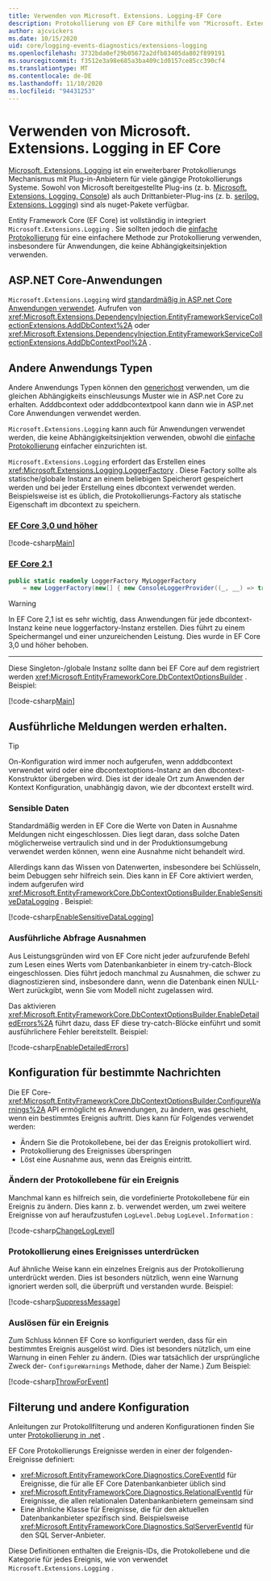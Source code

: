 ```yaml
---
title: Verwenden von Microsoft. Extensions. Logging-EF Core
description: Protokollierung von EF Core mithilfe von "Microsoft. Extensions. Logging" in ASP.net Core und anderen Anwendungs Typen
author: ajcvickers
ms.date: 10/15/2020
uid: core/logging-events-diagnostics/extensions-logging
ms.openlocfilehash: 3732bda0ef29b05672a2dfb83405da802f899191
ms.sourcegitcommit: f3512e3a98e685a3ba409c1d0157ce85cc390cf4
ms.translationtype: MT
ms.contentlocale: de-DE
ms.lasthandoff: 11/10/2020
ms.locfileid: "94431253"
---
```

# <a name="using-microsoftextensionslogging-in-ef-core"></a>Verwenden von Microsoft. Extensions. Logging in EF Core

[Microsoft. Extensions. Logging](/dotnet/core/extensions/logging) ist ein erweiterbarer Protokollierungs Mechanismus mit Plug-in-Anbietern für viele gängige Protokollierungs Systeme. Sowohl von Microsoft bereitgestellte Plug-ins (z. b. [Microsoft. Extensions. Logging. Console](https://www.nuget.org/packages/Microsoft.Extensions.Logging.Console/)) als auch Drittanbieter-Plug-ins (z. b. [serilog. Extensions. Logging](https://www.nuget.org/packages/Serilog.Extensions.Logging/)) sind als nuget-Pakete verfügbar.

Entity Framework Core (EF Core) ist vollständig in integriert `Microsoft.Extensions.Logging` . Sie sollten jedoch die [einfache Protokollierung](xref:core/logging-events-diagnostics/simple-logging) für eine einfachere Methode zur Protokollierung verwenden, insbesondere für Anwendungen, die keine Abhängigkeitsinjektion verwenden.

## <a name="aspnet-core-applications"></a>ASP.NET Core-Anwendungen

`Microsoft.Extensions.Logging` wird [standardmäßig in ASP.net Core Anwendungen verwendet](/aspnet/core/fundamentals/logging). Aufrufen von <xref:Microsoft.Extensions.DependencyInjection.EntityFrameworkServiceCollectionExtensions.AddDbContext%2A> oder <xref:Microsoft.Extensions.DependencyInjection.EntityFrameworkServiceCollectionExtensions.AddDbContextPool%2A> .

## <a name="other-application-types"></a>Andere Anwendungs Typen

Andere Anwendungs Typen können den [generichost](/dotnet/core/extensions/generic-host) verwenden, um die gleichen Abhängigkeits einschleusungs Muster wie in ASP.net Core zu erhalten. Adddbcontext oder adddbcontextpool kann dann wie in ASP.net Core Anwendungen verwendet werden.

`Microsoft.Extensions.Logging` kann auch für Anwendungen verwendet werden, die keine Abhängigkeitsinjektion verwenden, obwohl die [einfache Protokollierung](xref:core/logging-events-diagnostics/simple-logging) einfacher einzurichten ist.

`Microsoft.Extensions.Logging` erfordert das Erstellen eines <xref:Microsoft.Extensions.Logging.LoggerFactory> . Diese Factory sollte als statische/globale Instanz an einem beliebigen Speicherort gespeichert werden und bei jeder Erstellung eines dbcontext verwendet werden. Beispielsweise ist es üblich, die Protokollierungs-Factory als statische Eigenschaft im dbcontext zu speichern.

### <a name="ef-core-30-and-above"></a>[EF Core 3,0 und höher](#tab/v3)

<!--
        public static readonly ILoggerFactory MyLoggerFactory
            = LoggerFactory.Create(builder => { builder.AddConsole(); });
-->
[!code-csharp[Main](../../../samples/core/Miscellaneous/Logging/Logging/BloggingContext.cs#DefineLoggerFactory)]

### <a name="ef-core-21"></a>[EF Core 2.1](#tab/v2)

```csharp
public static readonly LoggerFactory MyLoggerFactory
    = new LoggerFactory(new[] { new ConsoleLoggerProvider((_, __) => true, true) });
```

> [!WARNING]
> In EF Core 2,1 ist es sehr wichtig, dass Anwendungen für jede dbcontext-Instanz keine neue loggerfactory-Instanz erstellen. Dies führt zu einem Speichermangel und einer unzureichenden Leistung. Dies wurde in EF Core 3,0 und höher behoben.

***

Diese Singleton-/globale Instanz sollte dann bei EF Core auf dem registriert werden <xref:Microsoft.EntityFrameworkCore.DbContextOptionsBuilder> . Beispiel:

<!--
        protected override void OnConfiguring(DbContextOptionsBuilder optionsBuilder)
            => optionsBuilder
                .UseLoggerFactory(MyLoggerFactory)
                .UseSqlServer(@"Server=(localdb)\mssqllocaldb;Database=EFLogging;ConnectRetryCount=0");
-->
[!code-csharp[Main](../../../samples/core/Miscellaneous/Logging/Logging/BloggingContext.cs#RegisterLoggerFactory)]

## <a name="getting-detailed-messages"></a>Ausführliche Meldungen werden erhalten.

> [!TIP]
> On-Konfiguration wird immer noch aufgerufen, wenn adddbcontext verwendet wird oder eine dbcontextoptions-Instanz an den dbcontext-Konstruktor übergeben wird. Dies ist der ideale Ort zum Anwenden der Kontext Konfiguration, unabhängig davon, wie der dbcontext erstellt wird.

### <a name="sensitive-data"></a>Sensible Daten

Standardmäßig werden in EF Core die Werte von Daten in Ausnahme Meldungen nicht eingeschlossen. Dies liegt daran, dass solche Daten möglicherweise vertraulich sind und in der Produktionsumgebung verwendet werden können, wenn eine Ausnahme nicht behandelt wird.

Allerdings kann das Wissen von Datenwerten, insbesondere bei Schlüsseln, beim Debuggen sehr hilfreich sein. Dies kann in EF Core aktiviert werden, indem aufgerufen wird <xref:Microsoft.EntityFrameworkCore.DbContextOptionsBuilder.EnableSensitiveDataLogging> . Beispiel:

<!--
        protected override void OnConfiguring(DbContextOptionsBuilder optionsBuilder)
            => optionsBuilder.EnableSensitiveDataLogging();
-->
[!code-csharp[EnableSensitiveDataLogging](../../../samples/core/Miscellaneous/Logging/Logging/BloggingContext.cs?name=EnableSensitiveDataLogging)]

### <a name="detailed-query-exceptions"></a>Ausführliche Abfrage Ausnahmen

Aus Leistungsgründen wird von EF Core nicht jeder aufzurufende Befehl zum Lesen eines Werts vom Datenbankanbieter in einem try-catch-Block eingeschlossen. Dies führt jedoch manchmal zu Ausnahmen, die schwer zu diagnostizieren sind, insbesondere dann, wenn die Datenbank einen NULL-Wert zurückgibt, wenn Sie vom Modell nicht zugelassen wird.

Das aktivieren <xref:Microsoft.EntityFrameworkCore.DbContextOptionsBuilder.EnableDetailedErrors%2A> führt dazu, dass EF diese try-catch-Blöcke einführt und somit ausführlichere Fehler bereitstellt. Beispiel:

<!--
        protected override void OnConfiguring(DbContextOptionsBuilder optionsBuilder)
            => optionsBuilder.EnableDetailedErrors();
-->
[!code-csharp[EnableDetailedErrors](../../../samples/core/Miscellaneous/Logging/Logging/BloggingContext.cs?name=EnableDetailedErrors)]

## <a name="configuration-for-specific-messages"></a>Konfiguration für bestimmte Nachrichten

Die EF Core- <xref:Microsoft.EntityFrameworkCore.DbContextOptionsBuilder.ConfigureWarnings%2A> API ermöglicht es Anwendungen, zu ändern, was geschieht, wenn ein bestimmtes Ereignis auftritt. Dies kann für Folgendes verwendet werden:

* Ändern Sie die Protokollebene, bei der das Ereignis protokolliert wird.
* Protokollierung des Ereignisses überspringen
* Löst eine Ausnahme aus, wenn das Ereignis eintritt.

### <a name="changing-the-log-level-for-an-event"></a>Ändern der Protokollebene für ein Ereignis

Manchmal kann es hilfreich sein, die vordefinierte Protokollebene für ein Ereignis zu ändern. Dies kann z. b. verwendet werden, um zwei weitere Ereignisse von auf heraufzustufen `LogLevel.Debug` `LogLevel.Information` :

<!--
        protected override void OnConfiguring(DbContextOptionsBuilder optionsBuilder)
            => optionsBuilder
                .ConfigureWarnings(b => b.Log(
                    (RelationalEventId.ConnectionOpened, LogLevel.Information),
                    (RelationalEventId.ConnectionClosed, LogLevel.Information)));
-->
[!code-csharp[ChangeLogLevel](../../../samples/core/Miscellaneous/Logging/Logging/BloggingContext.cs?name=ChangeLogLevel)]

### <a name="suppress-logging-an-event"></a>Protokollierung eines Ereignisses unterdrücken

Auf ähnliche Weise kann ein einzelnes Ereignis aus der Protokollierung unterdrückt werden. Dies ist besonders nützlich, wenn eine Warnung ignoriert werden soll, die überprüft und verstanden wurde. Beispiel:

<!--
        protected override void OnConfiguring(DbContextOptionsBuilder optionsBuilder)
            => optionsBuilder
                .ConfigureWarnings(b => b.Ignore(CoreEventId.DetachedLazyLoadingWarning));
-->
[!code-csharp[SuppressMessage](../../../samples/core/Miscellaneous/Logging/Logging/BloggingContext.cs?name=SuppressMessage)]

### <a name="throw-for-an-event"></a>Auslösen für ein Ereignis

Zum Schluss können EF Core so konfiguriert werden, dass für ein bestimmtes Ereignis ausgelöst wird. Dies ist besonders nützlich, um eine Warnung in einen Fehler zu ändern. (Dies war tatsächlich der ursprüngliche Zweck der- `ConfigureWarnings` Methode, daher der Name.) Zum Beispiel:

<!--
        protected override void OnConfiguring(DbContextOptionsBuilder optionsBuilder)
            => optionsBuilder
                .ConfigureWarnings(b => b.Throw(RelationalEventId.QueryPossibleUnintendedUseOfEqualsWarning));
-->
[!code-csharp[ThrowForEvent](../../../samples/core/Miscellaneous/Logging/Logging/BloggingContext.cs?name=ThrowForEvent)]

## <a name="filtering-and-other-configuration"></a>Filterung und andere Konfiguration

Anleitungen zur Protokollfilterung und anderen Konfigurationen finden Sie unter [Protokollierung in .net](/dotnet/core/extensions/logging) .

EF Core Protokollierungs Ereignisse werden in einer der folgenden-Ereignisse definiert:

* <xref:Microsoft.EntityFrameworkCore.Diagnostics.CoreEventId> für Ereignisse, die für alle EF Core Datenbankanbieter üblich sind
* <xref:Microsoft.EntityFrameworkCore.Diagnostics.RelationalEventId> für Ereignisse, die allen relationalen Datenbankanbietern gemeinsam sind
* Eine ähnliche Klasse für Ereignisse, die für den aktuellen Datenbankanbieter spezifisch sind. Beispielsweise <xref:Microsoft.EntityFrameworkCore.Diagnostics.SqlServerEventId> für den SQL Server-Anbieter.

Diese Definitionen enthalten die Ereignis-IDs, die Protokollebene und die Kategorie für jedes Ereignis, wie von verwendet `Microsoft.Extensions.Logging` .
